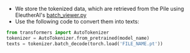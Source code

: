 - We store the tokenized data, which are retrieved from the Pile using EleutherAI's [batch_viewer.py](https://github.com/EleutherAI/pythia/blob/main/utils/batch_viewer.py)
- Use the following code to convert them into texts:

```python
from transformers import AutoTokenizer
tokenizer = AutoTokenizer.from_pretrained(model_name)
texts = tokenizer.batch_decode(torch.load('FILE_NAME.pt'))
```
